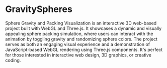 # GravitySpheres
 Sphere Gravity and Packing Visualization is an interactive 3D web-based project built with WebGL and Three.js. It showcases a dynamic and visually appealing sphere packing simulation, where users can interact with the animation by toggling gravity and randomizing sphere colors.  The project serves as both an engaging visual experience and a demonstration of JavaScript-based WebGL rendering using Three.js components. It's perfect for those interested in interactive web design, 3D graphics, or creative coding.
